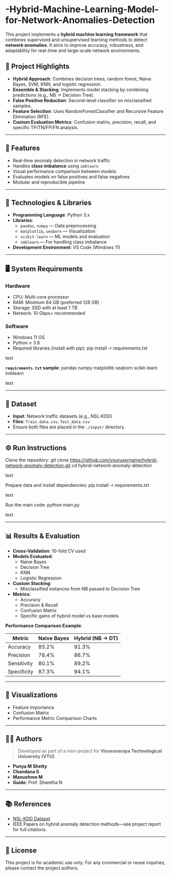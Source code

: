# -Hybrid-Machine-Learning-Model-for-Network-Anomalies-Detection
This project implements a **hybrid machine learning framework** that combines supervised and unsupervised learning methods to detect **network anomalies**. It aims to improve accuracy, robustness, and adaptability for real-time and large-scale network environments.
## 🧠 Project Highlights

- **Hybrid Approach**: Combines decision trees, random forest, Naive Bayes, SVM, KNN, and logistic regression.
- **Ensemble & Stacking**: Implements model stacking by combining predictions (e.g., NB → Decision Tree).
- **False Positive Reduction**: Second-level classifier on misclassified samples.
- **Feature Selection**: Uses RandomForestClassifier and Recursive Feature Elimination (RFE).
- **Custom Evaluation Metrics**: Confusion matrix, precision, recall, and specific TP/TN/FP/FN analysis.

---

## 🚀 Features

- Real-time anomaly detection in network traffic
- Handles **class imbalance** using `imblearn`
- Visual performance comparison between models
- Evaluates models on false positives and false negatives
- Modular and reproducible pipeline

---

## 🧰 Technologies & Libraries

- **Programming Language**: Python 3.x
- **Libraries**:
  - `pandas`, `numpy` — Data preprocessing
  - `matplotlib`, `seaborn` — Visualization
  - `scikit-learn` — ML models and evaluation
  - `imblearn` — For handling class imbalance
- **Development Environment**: VS Code (Windows 11)

---

## 🖥️ System Requirements

### Hardware
- CPU: Multi-core processor
- RAM: Minimum 64 GB (preferred 128 GB)
- Storage: SSD with at least 1 TB
- Network: 10 Gbps+ recommended

### Software
- Windows 11 OS
- Python ≥ 3.8
- Required libraries (install with pip):
pip install -r requirements.txt

text

**`requirements.txt` sample**:
pandas
numpy
matplotlib
seaborn
scikit-learn
imblearn

text

---

## 📁 Dataset

- **Input**: Network traffic datasets (e.g., NSL-KDD)
- **Files**: `Train_data.csv`, `Test_data.csv`
- Ensure both files are placed in the `./input/` directory.

---

## ⚙️ Run Instructions

Clone the repository:
git clone https://github.com/yourusername/hybrid-network-anomaly-detection.git
cd hybrid-network-anomaly-detection

text

Prepare data and install dependencies:
pip install -r requirements.txt

text

Run the main code:
python main.py

text

---

## 📊 Results & Evaluation

- **Cross-Validation**: 10-fold CV used
- **Models Evaluated**:
  - Naive Bayes
  - Decision Tree
  - KNN
  - Logistic Regression
- **Custom Stacking**:
  - Misclassified instances from NB passed to Decision Tree
- **Metrics**:
  - Accuracy
  - Precision & Recall
  - Confusion Matrix
  - Specific gains of hybrid model vs base models

**Performance Comparison Example**:

| Metric         | Naive Bayes | Hybrid (NB → DT) |
|----------------|-------------|------------------|
| Accuracy       | 85.2%       | 91.3%            |
| Precision      | 78.4%       | 86.7%            |
| Sensitivity    | 80.1%       | 89.2%            |
| Specificity    | 87.3%       | 94.1%            |

---

## 📸 Visualizations

- Feature Importance
- Confusion Matrix
- Performance Metric Comparison Charts

---

## 👨‍💻 Authors

> Developed as part of a mini-project for **Visvesvaraya Technological University (VTU)**.

- **Punya M Shetty** 
- **Chandana S**  
- **Manushree M**   
- **Guide**: Prof. Shwetha N

---

## 📚 References

- [NSL-KDD Dataset](https://www.unb.ca/cic/datasets/nsl.html)
- IEEE Papers on hybrid anomaly detection methods—see project report for full citations.

---

## 📄 License

This project is for academic use only. For any commercial or reuse inquiries, please contact the project authors.
